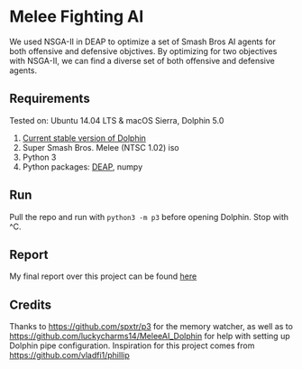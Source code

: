 # Melee Fighting AI
We used NSGA-II in DEAP to optimize a set of Smash Bros AI agents for both offensive and defensive objctives. By optimizing for two objectives with NSGA-II, we can find a diverse set of both offensive and defensive agents.

## Requirements
Tested on: Ubuntu 14.04 LTS & macOS Sierra, Dolphin 5.0

1. [Current stable version of Dolphin](https://wiki.dolphin-emu.org/index.php?title=Building_Dolphin_on_Linux#14.04_LTS)
2. Super Smash Bros. Melee (NTSC 1.02) iso
3. Python 3
4. Python packages: [DEAP](https://github.com/DEAP/deap#installation), numpy

## Run
Pull the repo and run with `python3 -m p3` before opening Dolphin. Stop with ^C.

## Report
My final report over this project can be found [here](https://github.com/FRI-GAMEAI/NSGA-Smash-AI/blob/master/final%20report.pdf)

## Credits
Thanks to https://github.com/spxtr/p3 for the memory watcher, as well as to https://github.com/luckycharms14/MeleeAI_Dolphin for help with setting up Dolphin pipe configuration. Inspiration for this project comes from https://github.com/vladfi1/phillip
